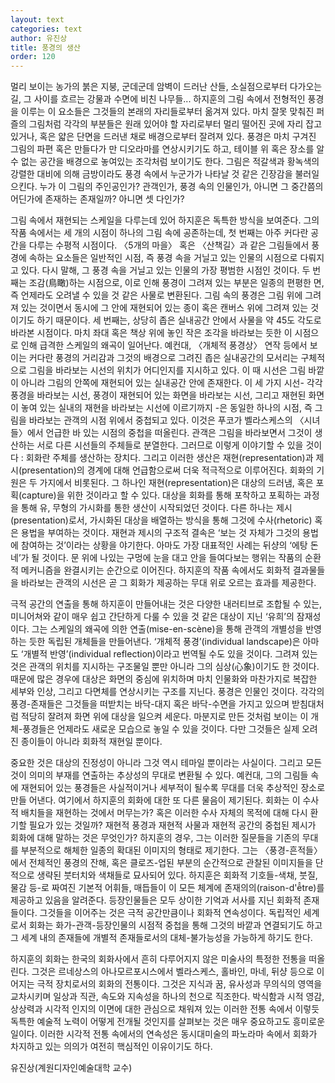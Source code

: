 ```yaml
---
layout: text
categories: text
author: 유진상
title: 풍경의 생산
order: 120
---
```


멀리 보이는 농가의 붉은 지붕, 군데군데 암벽이 드러난 산들, 소실점으로부터 다가오는 길, 그 사이를 흐르는 강물과 수면에 비친 나무들...  하지훈의 그림 속에서 전형적인 풍경을 이루는 이 요소들은 그것들의 본래의 자리들로부터 옮겨져 있다.  마치 잘못 맞춰진 퍼즐의 그림처럼 각각의 부분들은 원래 있어야 할 자리로부터 멀리 떨어진 곳에 자리 잡고 있거나, 혹은 얇은 단면을 드러낸 채로 배경으로부터 잘려져 있다.  풍경은 마치 구겨진 그림의 파편 혹은 만들다가 만 디오라마를 연상시키기도 하고, 테이블 위 혹은 장소를 알 수 없는 공간을 배경으로 놓여있는 조각처럼 보이기도 한다.  그림은 적갈색과 황녹색의 강렬한 대비에 의해 금방이라도 풍경 속에서 누군가가 나타날 것 같은 긴장감을 불러일으킨다.  누가 이 그림의 주인공인가?  관객인가, 풍경 속의 인물인가, 아니면 그 중간쯤의 어딘가에 존재하는 존재일까?  아니면 셋 다인가?

그림 속에서 재현되는 스케일을 다루는데 있어 하지훈은 독특한 방식을 보여준다.  그의 작품 속에서는 세 개의 시점이 하나의 그림 속에 공존하는데, 첫 번째는 아주 커다란 공간을 다루는 수평적 시점이다.  〈5개의 마을〉 혹은 〈산책길〉과 같은 그림들에서 풍경에 속하는 요소들은 일반적인 시점, 즉 풍경 속을 거닐고 있는 인물의 시점으로 다뤄지고 있다.  다시 말해, 그 풍경 속을 거닐고 있는 인물의 가장 평범한 시점인 것이다.   두 번째는 조감(鳥瞰)하는 시점으로, 이로 인해 풍경이 그려져 있는 부분은 일종의 편평한 면, 즉 언제라도 오려낼 수 있을 것 같은 사물로 변환된다.  그림 속의 풍경은 그림 위에 그려져 있는 것이면서 동시에 그 안에 재현되어 있는 종이 혹은 캔버스 위에 그려져 있는 것이기도 하기 때문이다.  세 번째는, 상당히 좁은 실내공간 안에서 사물을 약 45도 각도로 바라본 시점이다.  마치 좌대 혹은 책상 위에 놓인 작은 조각을 바라보는 듯한 이 시점으로 인해 급격한 스케일의 왜곡이 일어난다.  예컨대, 〈개체적 풍경상〉 연작 등에서 보이는 커다란 풍경의 거리감과 그것의 배경으로 그려진 좁은 실내공간의 모서리는 구체적으로 그림을 바라보는 시선의 위치가 어디인지를 지시하고 있다.  이 때 시선은 그림 바깥이 아니라 그림의 안쪽에 재현되어 있는 실내공간 안에 존재한다.  이 세 가지 시선- 각각 풍경을 바라보는 시선, 풍경이 재현되어 있는 화면을 바라보는 시선, 그리고 재현된 화면이 놓여 있는 실내의 재현을 바라보는 시선에 이르기까지 -은 동일한 하나의 시점, 즉 그림을 바라보는 관객의 시점 위에서 중첩되고 있다.  이것은 푸코가 벨라스케스의 〈시녀들〉에서 언급한 바 있는 시점의 중첩을 떠올린다.  관객은 그림을 바라보면서 그것이 생산하는 서로 다른 시선들의 주체들로 분열한다.  그러므로 이렇게 이야기할 수 있을 것이다 : 회화란 주체를 생산하는 장치다.  그리고 이러한 생산은 재현(representation)과 제시(presentation)의 경계에 대해 언급함으로써 더욱 적극적으로 이루어진다.  회화의 기원은 두 가지에서 비롯된다.  그 하나인 재현(representation)은 대상의 드러냄, 혹은 포획(capture)을 위한 것이라고 할 수 있다.  대상을 회화를 통해 포착하고 포획하는 과정을 통해 유, 무형의 가시화를 통한 생산이 시작되었던 것이다.  다른 하나는 제시(presentation)로서, 가시화된 대상을 배열하는 방식을 통해 그것에 수사(rhetoric) 혹은 용법을 부여하는 것이다.  재현과 제시의 구조적 결속은 ‘보는 것 자체가 그것의 용법에 참여하는 것’이라는 상황을 야기한다.  아마도 가장 대표적인 사례는 뒤샹의 ‘에탕 돈네’가 될 것이다.  문 위에 나있는 구멍에 눈을 대고 안을 들여다보는 행위는 작품의 순환적 메커니즘을 완결시키는 순간으로 이어진다.  하지훈의 작품 속에서도 회화적 결과물들을 바라보는 관객의 시선은 곧 그 회화가 제공하는 무대 위로 오르는 효과를 제공한다.

극적 공간의 연출을 통해 하지훈이 만들어내는 것은 다양한 내러티브로 조합될 수 있는, 미니어쳐와 같이 매우 쉽고 간단하게 다룰 수 있을 것 같은 대상이 지닌 ‘유희’의 잠재성이다.  그는 스케일의 왜곡에 의한 연출(mise-en-scène)을 통해 관객의 개별성을 반영하는 듯한 독립된 개체들을 만들어낸다.  ‘개체적 풍경’(individual landscape)은 아마도 ‘개별적 반영’(individual reflection)이라고 번역될 수도 있을 것이다.  그려져 있는 것은 관객의 위치를 지시하는 구조물일 뿐만 아니라 그의 심상(心象)이기도 한 것이다.  때문에 많은 경우에 대상은 화면의 중심에 위치하며 마치 인물화와 마찬가지로 복잡한 세부와 인상, 그리고 다면체를 연상시키는 구조를 지닌다.  풍경은 인물인 것이다.  각각의 풍경-존재들은 그것들을 떠받치는 바닥-대지 혹은 바닥-수면을 가지고 있으며 받침대처럼 적당히 잘려져 화면 위에 대상을 일으켜 세운다.  마분지로 만든 것처럼 보이는 이 개체-풍경들은 언제라도 새로운 모습으로 놓일 수 있을 것이다.  다만 그것들은 실제 오려진 종이들이 아니라 회화적 재현일 뿐이다.

중요한 것은 대상의 진정성이 아니라 그것 역시 테마일 뿐이라는 사실이다.  그리고 모든 것이 의미의 부재를 연출하는 추상성의 무대로 변환될 수 있다.  예컨대, 그의 그림들 속에 재현되어 있는 풍경들은 사실적이거나 세부적이 될수록 무대를 더욱 추상적인 장소로 만들 어낸다.  여기에서 하지훈의 회화에 대한 또 다른 물음이 제기된다.  회화는 이 수사적 배치들을 재현하는 것에서 머무는가?  혹은 이러한 수사 자체의 목적에 대해 다시 환기할 필요가 있는 것일까?  재현적 풍경과 재현적 사물과 재현적 공간의 중첩된 제시가 회화에 대해 말하는 것은 무엇인가?  하지훈의 경우, 그는 이러한 질문들을 기존의 무대를 부분적으로 해체한 일종의 확대된 이미지의 형태로 제기한다.  그는 〈풍경-흔적들〉에서 전체적인 풍경의 잔해, 혹은 클로즈-업된 부분의 순간적으로 관찰된 이미지들을 단적으로 생략된 붓터치와 색채들로 묘사되어 있다.  하지훈은 회화적 기호들-색채, 붓질, 물감 등-로 짜여진 기본적 어휘들, 매듭들이 이 모든 체계에 존재의의(raison-d'ê̂tre)를 제공하고 있음을 알려준다.  등장인물들은 모두 상이한 기억과 서사를 지닌 회화적 존재들이다.  그것들을 이어주는 것은 극적 공간만큼이나 회화적 연속성이다.  독립적인 세계로서 회화는 화가-관객-등장인물의 시점적 중첩을 통해 그것의 바깥과 연결되기도 하고 그 세계 내의 존재들에 개별적 존재들로서의 대체-불가능성을 가능하게 하기도 한다.

하지훈의 회화는 한국의 회화사에서 흔히 다루어지지 않은 미술사의 특정한 전통을 떠올린다.  그것은 르네상스의 아나모르포시스에서 벨라스케스, 홀바인, 마네, 뒤샹 등으로 이어지는 극적 장치로서의 회화의 전통이다.  그것은 지식과 꿈, 유사성과 무의식의 영역을 교차시키며 일상과 직관, 속도와 지속성을 하나의 천으로 직조한다.  박식함과 시적 영감, 상상력과 시각적 인지의 이면에 대한 관심으로 채워져 있는 이러한 전통 속에서 이렇듯 독특한 예술적 노력이 어떻게 전개될 것인지를 살펴보는 것은 매우 중요하고도 흥미로운 일이다.  이러한 시각적 전통 속에서의 연속성은 동시대미술의 파노라마 속에서 회화가 차지하고 있는 의의가 여전히 핵심적인 이유이기도 하다.

유진상(계원디자인예술대학 교수)

